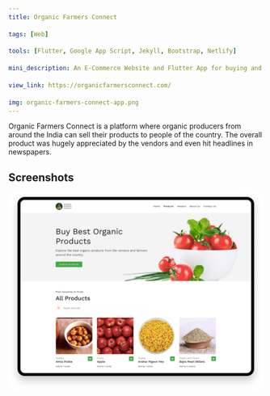 ```yaml
---
title: Organic Farmers Connect

tags: [Web]

tools: [Flutter, Google App Script, Jekyll, Bootstrap, Netlify]

mini_description: An E-Commerce Website and Flutter App for buying and selling Organic Products in India.

view_link: https://organicfarmersconnect.com/

img: organic-farmers-connect-app.png
---
```


Organic Farmers Connect is a platform where organic producers from around the India can sell their products to people of the country. The overall product was hugely appreciated by the vendors and even hit headlines in newspapers.

## Screenshots

![](/assets/images/projects/organic-farmers-connect-web.png)
